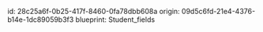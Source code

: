 id: 28c25a6f-0b25-417f-8460-0fa78dbb608a
origin: 09d5c6fd-21e4-4376-b14e-1dc89059b3f3
blueprint: Student_fields
